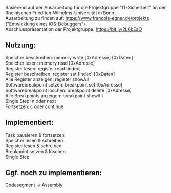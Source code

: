 Basierend auf der Ausarbeitung für die Projektgruppe "IT-Sicherheit" an der Rheinischen Friedrich-Wilhelms-Universität in Bonn.  
Ausarbeitung zu finden auf: https://www.francois-egner.de/projekte ("Entwicklung eines iOS-Debuggers")  
Abschlusspräsentation der Projektgruppe: https://bit.ly/2L6bEaO  

Nutzung:
----------------------------
Speicher beschreiben: memory write [0xAdresse] [0xDaten]  
Speicher lesen: memory read [0xAdresse]  
Register lesen: register read [index]  
Register beschreiben: register set [index] [0xDaten]  
Alle Register anzeigen: register showAll  
Softwarebreakpoint setzen: breakpoint set [0xAdresse]  
Softwarebreakpoint löschen: breakpoint delete [0xAdresse]  
Alle Breakpoints anzeigen: breakpoint showAll  
Single Step: n oder next  
Fortsetzen: c oder continue  

Implementiert:  
----------------------------
Task pausieren & fortsetzen  
Speicher lesen & schreiben  
Register lesen & schreiben  
Breakpoint setzen & löschen  
Single Step  
  

Ggf. noch zu implementieren:  
----------------------------
Codesegment -> Assembly  
